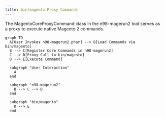 ```yaml
---
title: bin/magento Proxy Commands
---
```


The MagentoCoreProxyCommand class in the n98-magerun2 tool serves as a proxy to execute native Magento 2 commands.

```mermaid
graph TD
  A[User Invokes n98-magerun2.phar] --> B[Load Commands via bin/magento]
  B --> C[Register Core Commands in n98-magerun2]
  C --> D[Proxy Call to bin/magento]
  D --> E[Execute Command]
  
  subgraph "User Interaction"
    A
  end
  
  subgraph "n98-magerun2"
    B --> C --> D
  end
  
  subgraph "bin/magento"
    D --> E
  end
```
